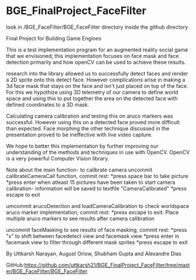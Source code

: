 # BGE_FinalProject_FaceFilter
look in /BGE_FaceFilter/BGE_FaceFilter directory inside the github directory

Final Project for Building Game Engines

This is a test implementation program for an augmented reality social game that we envisioned; this implementation focuses
on face mask and face detection primarily and how openCV can be used to achieve these results. 

research into the library allowed us to successfully detect faces and render a 2D sprite onto this detect face.
However complications arise in making a 3d face mask that stays on the face and isn't just placed on top of the face.
For this we hypothize using 3D telemetry of our camera to define world space and using this to put together the area on the 
detected face with defined coordinates to a 3D mask. 

Calculating camera calibration and testing this on aruco markers was successful. However using this on a detected face proved
more difficult than expected. Face morphing the other technique discussed in the presentation proved to be ineffective with live 
video capture. 

We hope to better this implementation by further improving our understanding of the methods and techniques in use with OpenCV.
OpenCV is a very powerful Computer Vision library. 

Note about the main function-
to calibrate camera uncommit calibrateCameraCall function, commit rest:
*press space bar to take picture 
*press enter when atleast 15 pictures have been taken to start camera calibration- information will be saved to textfile "CameraCalibrated"
*press escape to exit

umcommit arucoDetection and loadCameraCalibration to check worldspace aruco marker implementation, commit rest:
*press excape to exit. Place multiple aruco markers to see results after camera calibration

uncommit faceMasking to see results of face masking, commit rest:
*press "x" to shift between facedetect view and facemask view
*press enter in facemask view to filter through different mask sprites
*press escape to exit

By Uttkarsh Narayan, August Orlow, Shubham Gupta and Alexandre Dias

GitHub:https://github.com/uttkarsh21/BGE_FinalProject_FaceFilter/tree/master/BGE_FaceFilter/BGE_FaceFilter

